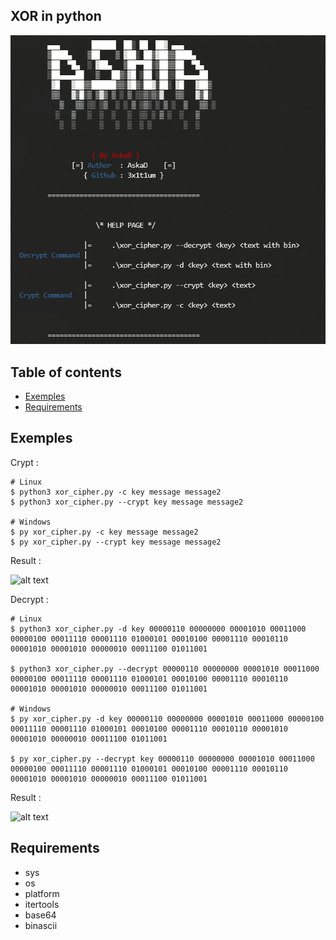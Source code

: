 ## XOR in python

![Screenshot](help.png)

## Table of contents
* [Exemples](#Exemples)
* [Requirements](#requirements)

## Exemples

Crypt : 

```
# Linux
$ python3 xor_cipher.py -c key message message2
$ python3 xor_cipher.py --crypt key message message2

# Windows
$ py xor_cipher.py -c key message message2
$ py xor_cipher.py --crypt key message message2
````
Result :

![alt text](https://image.noelshack.com/fichiers/2020/16/1/1586780992-capture.png)

Decrypt : 

```
# Linux
$ python3 xor_cipher.py -d key 00000110 00000000 00001010 00011000 00000100 00011110 00001110 01000101 00010100 00001110 00010110 00001010 00001010 00000010 00011100 01011001

$ python3 xor_cipher.py --decrypt 00000110 00000000 00001010 00011000 00000100 00011110 00001110 01000101 00010100 00001110 00010110 00001010 00001010 00000010 00011100 01011001

# Windows
$ py xor_cipher.py -d key 00000110 00000000 00001010 00011000 00000100 00011110 00001110 01000101 00010100 00001110 00010110 00001010 00001010 00000010 00011100 01011001

$ py xor_cipher.py --decrypt key 00000110 00000000 00001010 00011000 00000100 00011110 00001110 01000101 00010100 00001110 00010110 00001010 00001010 00000010 00011100 01011001
````
Result :

![alt text](https://image.noelshack.com/fichiers/2020/16/1/1586781299-capture.png)

## Requirements

- sys
- os
- platform
- itertools
- base64
- binascii
